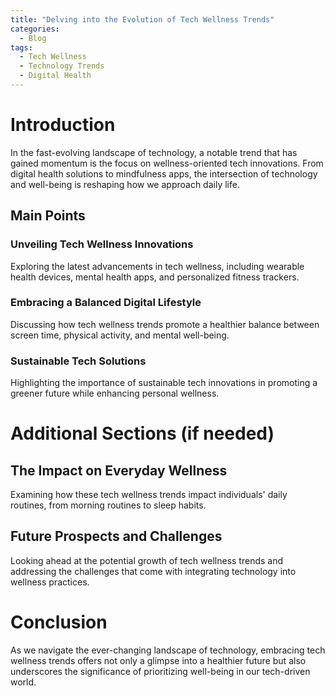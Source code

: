 ```yaml
---
title: "Delving into the Evolution of Tech Wellness Trends"
categories:
  - Blog
tags:
  - Tech Wellness
  - Technology Trends
  - Digital Health
---
```


# Introduction
In the fast-evolving landscape of technology, a notable trend that has gained momentum is the focus on wellness-oriented tech innovations. From digital health solutions to mindfulness apps, the intersection of technology and well-being is reshaping how we approach daily life.

## Main Points
### Unveiling Tech Wellness Innovations
Exploring the latest advancements in tech wellness, including wearable health devices, mental health apps, and personalized fitness trackers.

### Embracing a Balanced Digital Lifestyle
Discussing how tech wellness trends promote a healthier balance between screen time, physical activity, and mental well-being.

### Sustainable Tech Solutions
Highlighting the importance of sustainable tech innovations in promoting a greener future while enhancing personal wellness.

# Additional Sections (if needed)
## The Impact on Everyday Wellness
Examining how these tech wellness trends impact individuals' daily routines, from morning routines to sleep habits.

## Future Prospects and Challenges
Looking ahead at the potential growth of tech wellness trends and addressing the challenges that come with integrating technology into wellness practices.

# Conclusion
As we navigate the ever-changing landscape of technology, embracing tech wellness trends offers not only a glimpse into a healthier future but also underscores the significance of prioritizing well-being in our tech-driven world.